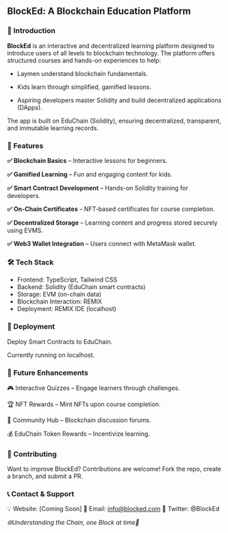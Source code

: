 ## BlockEd: A Blockchain Education Platform

### 🚀 Introduction

**BlockEd** is an interactive and decentralized learning platform designed to introduce users of all levels to blockchain technology. The platform offers structured courses and hands-on experiences to help:

- Laymen understand blockchain fundamentals.

- Kids learn through simplified, gamified lessons.

- Aspiring developers master Solidity and build decentralized applications (DApps).

The app is built on EduChain (Solidity), ensuring decentralized, transparent, and immutable learning records.

### 🌟 Features

**✅ Blockchain Basics** – Interactive lessons for beginners.

**✅ Gamified Learning** – Fun and engaging content for kids.

**✅ Smart Contract Development** – Hands-on Solidity training for developers.

**✅ On-Chain Certificates** – NFT-based certificates for course completion.

**✅ Decentralized Storage** – Learning content and progress stored securely using EVMS.

**✅ Web3 Wallet Integration** – Users connect with MetaMask wallet.

### 🛠️ Tech Stack

- Frontend: TypeScript, Tailwind CSS
- Backend: Solidity (EduChain smart contracts)
- Storage: EVM (on-chain data)
- Blockchain Interaction: REMIX
- Deployment: REMIX IDE (localhost)

### 🚀 Deployment

Deploy Smart Contracts to EduChain.

Currently running on localhost.

### 📌 Future Enhancements

🎮 Interactive Quizzes – Engage learners through challenges.

🏆 NFT Rewards – Mint NFTs upon course completion.

📖 Community Hub – Blockchain discussion forums.

💰 EduChain Token Rewards – Incentivize learning.

### 🤝 Contributing

Want to improve BlockEd? Contributions are welcome! Fork the repo, create a branch, and submit a PR.

### 📞 Contact & Support

💡 Website: [Coming Soon]
📧 Email: info@blocked.com
📢 Twitter: @BlockEd

_🌐Understanding the Chain, one Block at time🚀_
